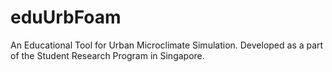# eduUrbFoam
An Educational Tool for Urban Microclimate Simulation. Developed as a part of the Student Research Program in Singapore. 

